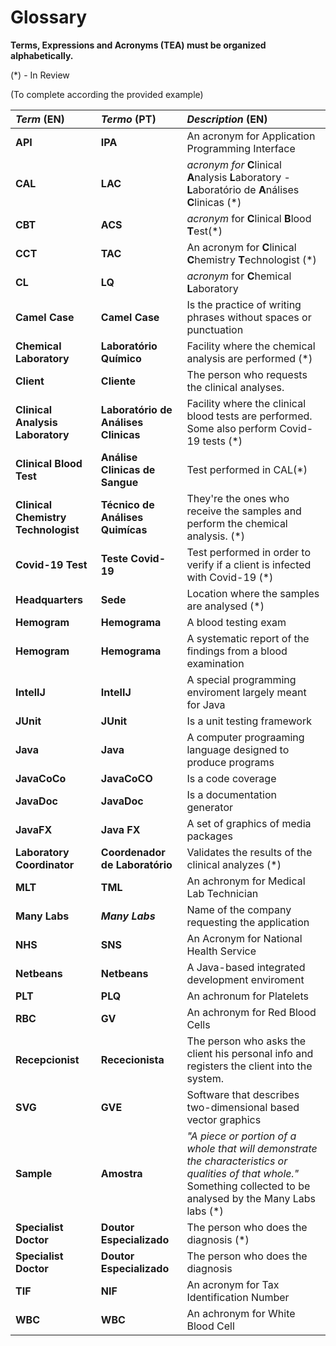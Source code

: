 # Glossary

**Terms, Expressions and Acronyms (TEA) must be organized alphabetically.**

(*) - In Review

(To complete according the provided example)

| **_Term_** (EN)  | **_Termo_** (PT) | **_Description_** (EN)                                           |
|:------------------------|:-----------------|:--------------------------------------------|
|**API**| **IPA** | An acronym for Application Programming Interface|
|**CAL** | **LAC**| _acronym for_ **C**linical **A**nalysis **L**aboratory - **L**aboratório de **A**nálises **C**linicas (*)
|**CBT**|**ACS**|_acronym_ for **C**linical **B**lood **T**est(*)|
|**CCT** | **TAC** |  An acronym for **C**linical **C**hemistry **T**echnologist (*)|
|**CL**|**LQ**| _acronym_ for **C**hemical **L**aboratory
|**Camel Case**| **Camel Case**| Is the practice of writing phrases without spaces or punctuation|
|**Chemical Laboratory**|**Laboratório Químico**| Facility where the chemical analysis are performed (*)
|**Client** | **Cliente** | The person who requests the clinical analyses. |
|**Clinical Analysis Laboratory** | **Laboratório de Análises Clinicas** | Facility where the clinical blood tests are performed. Some also perform Covid-19 tests (*)
|**Clinical Blood Test**|**Análise Clinicas de Sangue**| Test performed in CAL(*)|
|**Clinical Chemistry Technologist**|**Técnico de Análises Quimícas** | They're the ones who receive the samples and perform the chemical analysis. (*)
|**Covid-19 Test** |**Teste Covid-19**| Test performed in order to verify if a client is infected with Covid-19 (*)
|**Headquarters**|**Sede**|Location where the samples are analysed (*)
|**Hemogram**| **Hemograma** | A blood testing exam
|**Hemogram**|**Hemograma**| A systematic report of the findings from a blood examination|
|**IntelIJ**| **IntelIJ**| A special programming enviroment largely meant for Java|
|**JUnit**| **JUnit**| Is a unit testing framework|
|**Java**| **Java** | A computer prograaming language designed to produce programs|
|**JavaCoCo**| **JavaCoCO**|  Is a code coverage|
|**JavaDoc**| **JavaDoc**| Is a documentation generator|
|**JavaFX**| **Java FX**| A set of graphics of media packages|
|**Laboratory Coordinator**| **Coordenador de Laboratório** | Validates the results of the clinical analyzes (*)|
|**MLT** | **TML** | An achronym for Medical Lab Technician|
|**Many Labs** | **_Many Labs_**| Name of the company requesting the application
|**NHS** | **SNS** | An Acronym for National Health Service |
|**Netbeans**| **Netbeans**| A Java-based integrated development enviroment|
|**PLT**| **PLQ** | An achronum for Platelets|
|**RBC**| **GV** | An achronym for Red Blood Cells|
|**Recepcionist** | **Rececionista** | The person who asks the client his personal info and registers the client into the system.|
|**SVG**| **GVE**| Software that describes two-dimensional based vector graphics|
|**Sample**|**Amostra**|_"A piece or portion of a whole that will demonstrate the characteristics or qualities of that whole."_ Something collected to be analysed by the Many Labs labs (*)
|**Specialist Doctor** | **Doutor Especializado** | The person who does the diagnosis (*)|
|**Specialist Doctor** | **Doutor Especializado** | The person who does the diagnosis|                                       
|**TIF**| **NIF** | An acronym for Tax Identification Number
|**WBC**| **WBC** | An achronym for White Blood Cell|







